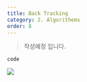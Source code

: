 ```yaml
---
title: Back Tracking
category: 2. Algorithems
order: 8
---
```

>작성예정 입니다.

~~~
code
~~~

![](//placehold.it/800x600)
